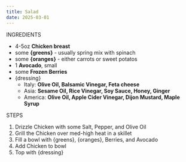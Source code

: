 ```yaml
---
title: Salad
date: 2025-03-01
---
```


INGREDIENTS
- 4-5oz **Chicken breast**
- some **{greens}** - usually spring mix with spinach
- some **{oranges}** - either carrots or sweet potatos
- 1 **Avocado**, small
- some **Frozen Berries**
- {dressing}
	- Italy: **Olive Oil, Balsamic Vinegar, Feta cheese**
	- Asia: **Sesame Oil, Rice Vinegar, Soy Sauce, Honey, Ginger**
	- America: **Olive Oil, Apple Cider Vinegar, Dijon Mustard, Maple Syrup**

STEPS
1. Drizzle Chicken with some Salt, Pepper, and Olive Oil
2. Grill the Chicken over med-high heat in a skillet
3. Fill a bowl with {greens}, {oranges}, Berries, and Avocado
4. Add Chicken to bowl
5. Top with {dressing}